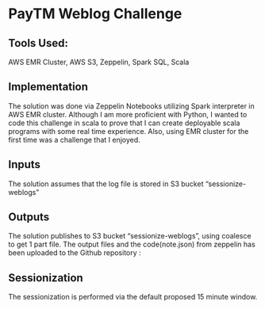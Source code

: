 # **PayTM Weblog Challenge**

## **Tools Used:**

AWS EMR Cluster, AWS S3, Zeppelin, Spark SQL, Scala

## **Implementation**
The solution was done via Zeppelin Notebooks utilizing Spark interpreter in AWS EMR cluster. Although I am more proficient with Python, I wanted to code this challenge in scala to prove that I can create deployable scala programs with some real time experience. Also, using EMR cluster for the first time was a challenge that I enjoyed.

## **Inputs**
The solution assumes that the log file is stored in S3 bucket “sessionize-weblogs”

## **Outputs**
The solution publishes to S3 bucket “sessionize-weblogs”, using coalesce to get 1 part file. The output files and the code(note.json) from zeppelin has been uploaded to the Github repository : 

## **Sessionization**
The sessionization is performed via the default proposed 15 minute window.

